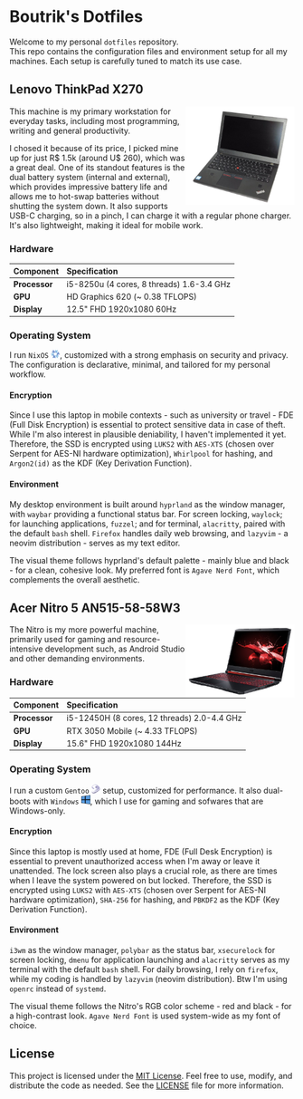 # Boutrik's Dotfiles

Welcome to my personal `dotfiles` repository.  
This repo contains the configuration files and environment setup for all my machines. Each setup is carefully tuned to match its use case.

## Lenovo ThinkPad X270

<img align="right" width="192px" src="./.media/leno-tp-x270.png">

This machine is my primary workstation for everyday tasks, including most programming, writing and general productivity.

I chosed it because of its price, I picked mine up for just R$ 1.5k (around U$ 260), which was a great deal. One of its standout features is the dual battery system (internal and external), which provides impressive battery life and allows me to hot-swap batteries without shutting the system down. It also supports USB-C charging, so in a pinch, I can charge it with a regular phone charger. It's also lightweight, making it ideal for mobile work.

### Hardware

| Component      | Specification |
|:---------------|:--------------|
| **Processor**  | i5-8250u (4 cores, 8 threads) 1.6-3.4 GHz |
| **GPU**        | HD Graphics 620 (~ 0.38 TFLOPS) |
| **Display**    | 12.5" FHD 1920x1080 60Hz |

### Operating System

I run `NixOS` <img width="16px" src="./.media/nix.png">, customized with a strong emphasis on security and privacy. The configuration is declarative, minimal, and tailored for my personal workflow.

#### Encryption

Since I use this laptop in mobile contexts - such as university or travel - FDE (Full Disk Encryption) is essential to protect sensitive data in case of theft. While I'm also interest in plausible deniability, I haven't implemented it yet. Therefore, the SSD is encrypted using `LUKS2` with `AES-XTS` (chosen over Serpent for AES-NI hardware optimization), `Whirlpool` for hashing, and `Argon2(id)` as the KDF (Key Derivation Function).

#### Environment

My desktop environment is built around `hyprland` as the window manager, with `waybar` providing a functional status bar. For screen locking, `waylock`; for launching applications, `fuzzel`; and for terminal, `alacritty`, paired with the default `bash` shell. `Firefox` handles daily web browsing, and `lazyvim` - a neovim distribution - serves as my text editor.

The visual theme follows hyprland's default palette - mainly blue and black - for a clean, cohesive look. My preferred font is `Agave Nerd Font`, which complements the overall aesthetic.

## Acer Nitro 5 AN515-58-58W3

<img align="right" width="192px" src="./.media/acer-nitro-5.png">

The Nitro is my more powerful machine, primarily used for gaming and resource-intensive development such, as Android Studio and other demanding environments.

### Hardware

| Component      | Specification |
|:---------------|:--------------|
| **Processor**  | i5-12450H (8 cores, 12 threads) 2.0-4.4 GHz |
| **GPU**        | RTX 3050 Mobile (~ 4.33 TFLOPS) |
| **Display**    | 15.6" FHD 1920x1080 144Hz |

### Operating System

I run a custom `Gentoo` <img width="16px" src="./.media/gentoo.svg"> setup, customized for performance. It also dual-boots with `Windows` <img width="16px" src="./.media/windows.png">, which I use for gaming and sofwares that are Windows-only.

#### Encryption

Since this laptop is mostly used at home, FDE (Full Desk Encryption) is essential to prevent unauthorized access when I'm away or leave it unattended. The lock screen also plays a crucial role, as there are times when I leave the system powered on but locked. Therefore, the SSD is encrypted using `LUKS2` with `AES-XTS` (chosen over Serpent for AES-NI hardware optimization), `SHA-256` for hashing, and `PBKDF2` as the KDF (Key Derivation Function).

#### Environment

`i3wm` as the window manager, `polybar` as the status bar, `xsecurelock` for screen locking, `dmenu` for application launching and `alacritty` serves as my terminal with the default `bash` shell. For daily browsing, I rely on `firefox`, while my coding is handled by `lazyvim` (neovim distribution). Btw I'm using `openrc` instead of `systemd`.

The visual theme follows the Nitro's RGB color scheme - red and black - for a high-contrast look. `Agave Nerd Font` is used system-wide as my font of choice.

<!---
## (Planned) Raspberry Pi 5

<img align="right" width="192px" src="./.media/rpi-5.png">

The Rpi is a future addition to my setup, intended to be used as an home server.

I'm still undecided on which operating system to run. Options under consideration include: `OpenBSD`, `Ubuntu Server` and `NixOS`. Once the setup is finalized, it's dotfiles and configuration will be added to this repository under a dedicated `rpi-5` directory.

### Hardware

| Component      | Specification |
|:---------------|:--------------|
| **Processor**  | BCM2712 (4 cores) 2.4 GHz |
| **GPU**        | VideoCore VII (~ 0.05 TFLOPS) |
| **RAM**        | 8 GB LPDDR4X (2133MHz) |
--->

## License

This project is licensed under the [MIT License](https://opensource.org/licenses/MIT). Feel free to use, modify, and distribute the code as needed. See the [LICENSE](LICENSE) file for more information.
